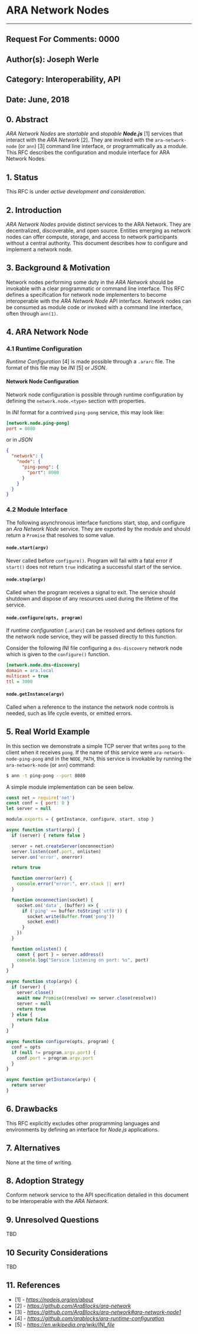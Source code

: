 ARA Network Nodes
=================

---
Request For Comments: 0000
---
Author(s): Joseph Werle
---
Category: Interoperability, API
---
Date: June, 2018
---

## 0. Abstract

_*ARA Network Nodes*_ are _startable_ and _stopable_  _**Node.js**_ [1]
services that interact with the _ARA Network_ [2]. They are invoked with the
`ara-network-node` (or `ann`) [3] command line interface, or programmatically
as a module. This RFC describes the configuration and module interface for
ARA Network Nodes.

## 1. Status

This RFC is under _active development and consideration_.

## 2. Introduction

_*ARA Network Nodes*_ provide distinct services to the ARA Network. They
are decentralized, discoverable, and open source. Entities emerging as
network nodes can offer compute, storage, and access to network
participants without a central authority. This document describes how to
configure and implement a network node.

## 3. Background & Motivation

Network nodes performing some duty in the _ARA Network_ should be
invokable with a clear programmatic or command line interface. This RFC
defines a specification for network node implementers to become
interoperable with the _ARA Network Node_ API interface. Network nodes
can be consumed as module code or invoked with a command line interface,
often through `ann(1)`.

## 4. ARA Network Node

### 4.1 Runtime Configuration

_Runtime Configuration_ [4] is made possible through a `.ararc` file. The
format of this file may be _INI_ [5] or _JSON_.

#### Network Node Configuration

Network node configuration is possible through runtime configuration by
defining the `network.node.<type>` section with properties.

In _INI_ format for a contrived `ping-pong` service, this may look like:

```ini
[network.node.ping-pong]
port = 8080
```

or in _JSON_

```json
{
  "network": {
    "node": {
      "ping-pong": {
        "port": 8080
      }
    }
  }
}
```

### 4.2 Module Interface

The following asynchronous interface functions start, stop, and
configure an _Ara Network Node_ service. They are exported by the module
and should return a `Promise` that resolves to some value.

#### `node.start(argv)`

Never called before `configure()`. Program will fail with a fatal error if
`start()` does not return `true` indicating a successful start of the
service.

#### `node.stop(argv)`

Called when the program receives a signal to exit. The service should
shutdown and dispose of any resources used during the lifetime of the
service.

#### `node.configure(opts, program)`

If _runtime configuration_ (`.ararc`) can be resolved and defines
options for the network node service, they will be passed directly to
this function.

Consider the following _INI_ file configuring a `dns-discovery` network
node which is given to the `configure()` function.

```ini
[network.node.dns-discovery]
domain = ara.local
multicast = true
ttl = 3000
```

#### `node.getInstance(argv)`

Called when a reference to the instance the network node controls is
needed, such as life cycle events, or emitted errors.

## 5. Real World Example

In this section we demonstrate a simple TCP server that writes `pong`
to the client when it receives `pong`. If the name of this service were
`ara-network-node-ping-pong` and in the `NODE_PATH`, this service is
invokable by running the `ara-network-node` (or `ann`) command:

```sh
$ ann -t ping-pong --port 8080
```

A simple module implementation can be seen below.

```js
const net = require('net')
const conf = { port: 0 }
let server = null

module.exports = { getInstance, configure, start, stop }

async function start(argv) {
  if (server) { return false }

  server = net.createServer(onconnection)
  server.listen(conf.port, onlisten)
  server.on('error', onerror)

  return true

  function onerror(err) {
    console.error("error:", err.stack || err)
  }

  function onconnection(socket) {
    socket.on('data', (buffer) => {
      if ('ping' == buffer.toString('utf8')) {
        socket.write(Buffer.from('pong'))
        socket.end()
      }
    })
  }

  function onlisten() {
    const { port } = server.address()
    console.log("Service listening on port: %s", port)
  }
}

async function stop(argv) {
  if (server) {
    server.close()
    await new Promise((resolve) => server.close(resolve))
    server = null
    return true
  } else {
    return false
  }
}

async function configure(opts, program) {
  conf = opts
  if (null != program.argv.port) {
    conf.port = program.argv.port
  }
}

async function getInstance(argv) {
  return server
}
```

## 6. Drawbacks

This RFC explicitly excludes other programming languages and
environments by defining an interface for _Node.js_ applications.

## 7. Alternatives

None at the time of writing.

## 8. Adoption Strategy

Conform network service to the API specification detailed in this
document to be interoperable with the _ARA Network_.

## 9. Unresolved Questions

TBD

## 10 Security Considerations

TBD

## 11. References

* [1] - *https://nodejs.org/en/about*
* [2] - *https://github.com/AraBlocks/ara-network*
* [3] - *https://github.com/AraBlocks/ara-network#ara-network-node1*
* [4] - *https://github.com/arablocks/ara-runtime-configuration*
* [5] - *https://en.wikipedia.org/wiki/INI_file*
